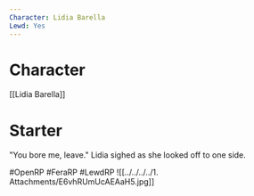 ```yaml
---
Character: Lidia Barella
Lewd: Yes
---
```

# Character
[[Lidia Barella]]

# Starter
"You bore me, leave." Lidia sighed as she looked off to one side.

#OpenRP #FeraRP #LewdRP 
![[../../../../1. Attachments/E6vhRUmUcAEAaH5.jpg]]